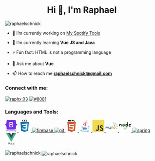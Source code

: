 <h1 align="center">Hi 👋, I'm Raphael</h1>
<p align="left"> <img src="https://komarev.com/ghpvc/?username=raphaelschnick&label=Profile%20views&color=0e75b6&style=flat" alt="raphaelschnick" /> </p>

- 🔭 I’m currently working on [My Spotify Tools](https://github.com/raphaelschnick/Spotify-Tools)

- 🌱 I’m currently learning **Vue JS and Java**

- ⚡ Fun fact: HTML is not a programming language

- 💬 Ask me about **Vue**

- 📫 How to reach me **raphaelschnick@gmail.com**

<h3 align="left">Connect with me:</h3>
<p align="left">
<a href="https://instagram.com/raphx.03" target="blank"><img align="center" src="https://cdn.jsdelivr.net/npm/simple-icons@3.0.1/icons/instagram.svg" alt="raphx.03" height="30" width="40" /></a>
<a href="https://discord.gg/#8081" target="blank"><img align="center" src="https://cdn.jsdelivr.net/npm/simple-icons@3.0.1/icons/discord.svg" alt="#8081" height="30" width="40" /></a>
</p>

<h3 align="left">Languages and Tools:</h3>
<p align="left"> <a href="https://getbootstrap.com" target="_blank"> <img src="https://raw.githubusercontent.com/devicons/devicon/master/icons/bootstrap/bootstrap-plain-wordmark.svg" alt="bootstrap" width="40" height="40"/> </a> <a href="https://www.w3schools.com/css/" target="_blank"> <img src="https://raw.githubusercontent.com/devicons/devicon/master/icons/css3/css3-original-wordmark.svg" alt="css3" width="40" height="40"/> </a> <a href="https://firebase.google.com/" target="_blank"> <img src="https://www.vectorlogo.zone/logos/firebase/firebase-icon.svg" alt="firebase" width="40" height="40"/> </a> <a href="https://git-scm.com/" target="_blank"> <img src="https://www.vectorlogo.zone/logos/git-scm/git-scm-icon.svg" alt="git" width="40" height="40"/> </a> <a href="https://www.w3.org/html/" target="_blank"> <img src="https://raw.githubusercontent.com/devicons/devicon/master/icons/html5/html5-original-wordmark.svg" alt="html5" width="40" height="40"/> </a> <a href="https://www.java.com" target="_blank"> <img src="https://raw.githubusercontent.com/devicons/devicon/master/icons/java/java-original.svg" alt="java" width="40" height="40"/> </a> <a href="https://developer.mozilla.org/en-US/docs/Web/JavaScript" target="_blank"> <img src="https://raw.githubusercontent.com/devicons/devicon/master/icons/javascript/javascript-original.svg" alt="javascript" width="40" height="40"/> </a> <a href="https://www.mysql.com/" target="_blank"> <img src="https://raw.githubusercontent.com/devicons/devicon/master/icons/mysql/mysql-original-wordmark.svg" alt="mysql" width="40" height="40"/> </a> <a href="https://nodejs.org" target="_blank"> <img src="https://raw.githubusercontent.com/devicons/devicon/master/icons/nodejs/nodejs-original-wordmark.svg" alt="nodejs" width="40" height="40"/> </a> <a href="https://spring.io/" target="_blank"> <img src="https://www.vectorlogo.zone/logos/springio/springio-icon.svg" alt="spring" width="40" height="40"/> </a> <a href="https://vuejs.org/" target="_blank"> <img src="https://raw.githubusercontent.com/devicons/devicon/master/icons/vuejs/vuejs-original-wordmark.svg" alt="vuejs" width="40" height="40"/> </a> </p>

<p><img align="left" src="https://github-readme-stats.vercel.app/api/top-langs?username=raphaelschnick&show_icons=true&locale=en&layout=compact" alt="raphaelschnick" /></p>

<p>&nbsp;<img align="center" src="https://github-readme-stats.vercel.app/api?username=raphaelschnick&show_icons=true&locale=en" alt="raphaelschnick" /></p>
